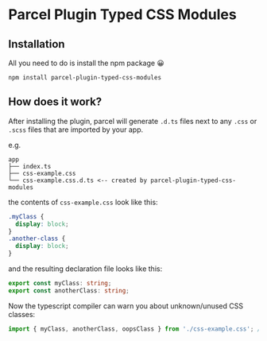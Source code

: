 # Parcel Plugin Typed CSS Modules

## Installation
All you need to do is install the npm package 😀

```
npm install parcel-plugin-typed-css-modules
```

## How does it work?
After installing the plugin, parcel will generate `.d.ts` files next to any `.css` or
`.scss` files that are imported by your app.

e.g.

```
app
├── index.ts
├── css-example.css
└── css-example.css.d.ts <-- created by parcel-plugin-typed-css-modules
```

the contents of `css-example.css` look like this:
```css
.myClass {
  display: block;
}
.another-class {
  display: block;
}
```

and the resulting declaration file looks like this:

```typescript
export const myClass: string;
export const anotherClass: string;
```

Now the typescript compiler can warn you about unknown/unused CSS classes:

```typescript
import { myClass, anotherClass, oopsClass } from './css-example.css'; // <-- compilation error: oopsClass is not exported!
```
